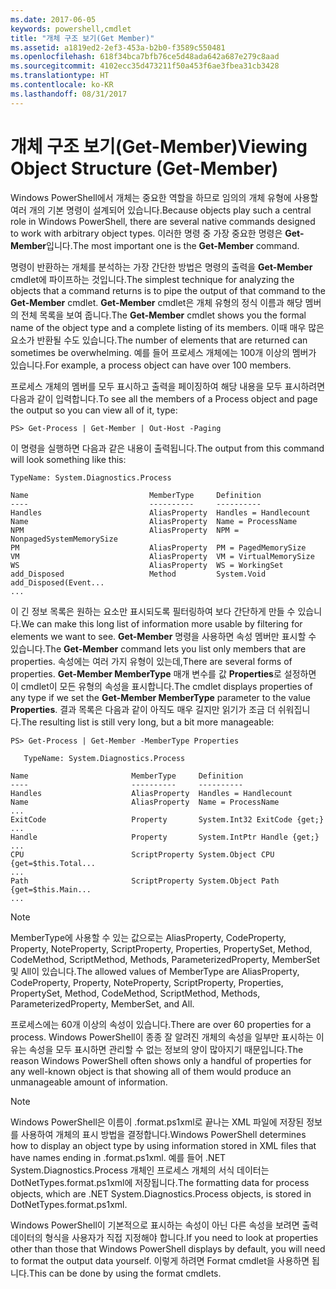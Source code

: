 ```yaml
---
ms.date: 2017-06-05
keywords: powershell,cmdlet
title: "개체 구조 보기(Get Member)"
ms.assetid: a1819ed2-2ef3-453a-b2b0-f3589c550481
ms.openlocfilehash: 618f34bca7bfb76ce5d48ada642a687e279c8aad
ms.sourcegitcommit: 4102ecc35d473211f50a453f6ae3fbea31cb3428
ms.translationtype: HT
ms.contentlocale: ko-KR
ms.lasthandoff: 08/31/2017
---
```

# <a name="viewing-object-structure-get-member"></a><span data-ttu-id="209be-103">개체 구조 보기(Get-Member)</span><span class="sxs-lookup"><span data-stu-id="209be-103">Viewing Object Structure (Get-Member)</span></span>
<span data-ttu-id="209be-104">Windows PowerShell에서 개체는 중요한 역할을 하므로 임의의 개체 유형에 사용할 여러 개의 기본 명령이 설계되어 있습니다.</span><span class="sxs-lookup"><span data-stu-id="209be-104">Because objects play such a central role in Windows PowerShell, there are several native commands designed to work with arbitrary object types.</span></span> <span data-ttu-id="209be-105">이러한 명령 중 가장 중요한 명령은 **Get-Member**입니다.</span><span class="sxs-lookup"><span data-stu-id="209be-105">The most important one is the **Get-Member** command.</span></span>

<span data-ttu-id="209be-106">명령이 반환하는 개체를 분석하는 가장 간단한 방법은 명령의 출력을 **Get-Member** cmdlet에 파이프하는 것입니다.</span><span class="sxs-lookup"><span data-stu-id="209be-106">The simplest technique for analyzing the objects that a command returns is to pipe the output of that command to the **Get-Member** cmdlet.</span></span> <span data-ttu-id="209be-107">**Get-Member** cmdlet은 개체 유형의 정식 이름과 해당 멤버의 전체 목록을 보여 줍니다.</span><span class="sxs-lookup"><span data-stu-id="209be-107">The **Get-Member** cmdlet shows you the formal name of the object type and a complete listing of its members.</span></span> <span data-ttu-id="209be-108">이때 매우 많은 요소가 반환될 수도 있습니다.</span><span class="sxs-lookup"><span data-stu-id="209be-108">The number of elements that are returned can sometimes be overwhelming.</span></span> <span data-ttu-id="209be-109">예를 들어 프로세스 개체에는 100개 이상의 멤버가 있습니다.</span><span class="sxs-lookup"><span data-stu-id="209be-109">For example, a process object can have over 100 members.</span></span>

<span data-ttu-id="209be-110">프로세스 개체의 멤버를 모두 표시하고 출력을 페이징하여 해당 내용을 모두 표시하려면 다음과 같이 입력합니다.</span><span class="sxs-lookup"><span data-stu-id="209be-110">To see all the members of a Process object and page the output so you can view all of it, type:</span></span>

```
PS> Get-Process | Get-Member | Out-Host -Paging
```

<span data-ttu-id="209be-111">이 명령을 실행하면 다음과 같은 내용이 출력됩니다.</span><span class="sxs-lookup"><span data-stu-id="209be-111">The output from this command will look something like this:</span></span>

```
TypeName: System.Diagnostics.Process

Name                           MemberType     Definition
----                           ----------     ----------
Handles                        AliasProperty  Handles = Handlecount
Name                           AliasProperty  Name = ProcessName
NPM                            AliasProperty  NPM = NonpagedSystemMemorySize
PM                             AliasProperty  PM = PagedMemorySize
VM                             AliasProperty  VM = VirtualMemorySize
WS                             AliasProperty  WS = WorkingSet
add_Disposed                   Method         System.Void add_Disposed(Event...
...
```

<span data-ttu-id="209be-112">이 긴 정보 목록은 원하는 요소만 표시되도록 필터링하여 보다 간단하게 만들 수 있습니다.</span><span class="sxs-lookup"><span data-stu-id="209be-112">We can make this long list of information more usable by filtering for elements we want to see.</span></span> <span data-ttu-id="209be-113">**Get-Member** 명령을 사용하면 속성 멤버만 표시할 수 있습니다.</span><span class="sxs-lookup"><span data-stu-id="209be-113">The **Get-Member** command lets you list only members that are properties.</span></span> <span data-ttu-id="209be-114">속성에는 여러 가지 유형이 있는데,</span><span class="sxs-lookup"><span data-stu-id="209be-114">There are several forms of properties.</span></span> <span data-ttu-id="209be-115">**Get-Member MemberType** 매개 변수를 값 **Properties**로 설정하면 이 cmdlet이 모든 유형의 속성을 표시합니다.</span><span class="sxs-lookup"><span data-stu-id="209be-115">The cmdlet displays properties of any type if we set the **Get-Member MemberType** parameter to the value **Properties**.</span></span> <span data-ttu-id="209be-116">결과 목록은 다음과 같이 아직도 매우 길지만 읽기가 조금 더 쉬워집니다.</span><span class="sxs-lookup"><span data-stu-id="209be-116">The resulting list is still very long, but a bit more manageable:</span></span>

```
PS> Get-Process | Get-Member -MemberType Properties

   TypeName: System.Diagnostics.Process

Name                       MemberType     Definition
----                       ----------     ----------
Handles                    AliasProperty  Handles = Handlecount
Name                       AliasProperty  Name = ProcessName
...
ExitCode                   Property       System.Int32 ExitCode {get;}
...
Handle                     Property       System.IntPtr Handle {get;}
...
CPU                        ScriptProperty System.Object CPU {get=$this.Total...
...
Path                       ScriptProperty System.Object Path {get=$this.Main...
...
```

> [!NOTE]
> <span data-ttu-id="209be-117">MemberType에 사용할 수 있는 값으로는 AliasProperty, CodeProperty, Property, NoteProperty, ScriptProperty, Properties, PropertySet, Method, CodeMethod, ScriptMethod, Methods, ParameterizedProperty, MemberSet 및 All이 있습니다.</span><span class="sxs-lookup"><span data-stu-id="209be-117">The allowed values of MemberType are AliasProperty, CodeProperty, Property, NoteProperty, ScriptProperty, Properties, PropertySet, Method, CodeMethod, ScriptMethod, Methods, ParameterizedProperty, MemberSet, and All.</span></span>

<span data-ttu-id="209be-118">프로세스에는 60개 이상의 속성이 있습니다.</span><span class="sxs-lookup"><span data-stu-id="209be-118">There are over 60 properties for a process.</span></span> <span data-ttu-id="209be-119">Windows PowerShell이 종종 잘 알려진 개체의 속성을 일부만 표시하는 이유는 속성을 모두 표시하면 관리할 수 없는 정보의 양이 많아지기 때문입니다.</span><span class="sxs-lookup"><span data-stu-id="209be-119">The reason Windows PowerShell often shows only a handful of properties for any well-known object is that showing all of them would produce an unmanageable amount of information.</span></span>

> [!NOTE]
> <span data-ttu-id="209be-120">Windows PowerShell은 이름이 .format.ps1xml로 끝나는 XML 파일에 저장된 정보를 사용하여 개체의 표시 방법을 결정합니다.</span><span class="sxs-lookup"><span data-stu-id="209be-120">Windows PowerShell determines how to display an object type by using information stored in XML files that have names ending in .format.ps1xml.</span></span> <span data-ttu-id="209be-121">예를 들어 .NET System.Diagnostics.Process 개체인 프로세스 개체의 서식 데이터는 DotNetTypes.format.ps1xml에 저장됩니다.</span><span class="sxs-lookup"><span data-stu-id="209be-121">The formatting data for process objects, which are .NET System.Diagnostics.Process objects, is stored in DotNetTypes.format.ps1xml.</span></span>

<span data-ttu-id="209be-122">Windows PowerShell이 기본적으로 표시하는 속성이 아닌 다른 속성을 보려면 출력 데이터의 형식을 사용자가 직접 지정해야 합니다.</span><span class="sxs-lookup"><span data-stu-id="209be-122">If you need to look at properties other than those that Windows PowerShell displays by default, you will need to format the output data yourself.</span></span> <span data-ttu-id="209be-123">이렇게 하려면 Format cmdlet을 사용하면 됩니다.</span><span class="sxs-lookup"><span data-stu-id="209be-123">This can be done by using the format cmdlets.</span></span>

